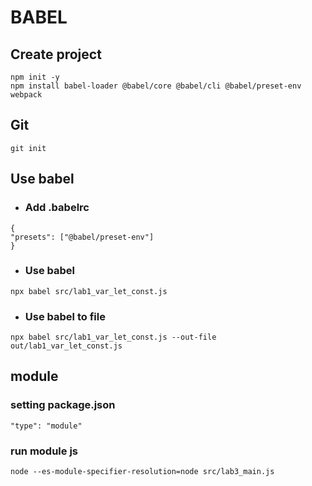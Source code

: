 # BABEL

## Create project
```
npm init -y
npm install babel-loader @babel/core @babel/cli @babel/preset-env webpack
```

## Git
```
git init
```

## Use babel
- ### Add .babelrc
```
{
"presets": ["@babel/preset-env"]
}
```

- ### Use babel
```
npx babel src/lab1_var_let_const.js
```

- ### Use babel to file
```
npx babel src/lab1_var_let_const.js --out-file out/lab1_var_let_const.js
```

## module
### setting package.json
```
"type": "module"
```
### run module js
```
node --es-module-specifier-resolution=node src/lab3_main.js
```
